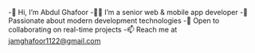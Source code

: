 -👋 Hi, I’m Abdul Ghafoor
-👨‍💻 I’m a senior web & mobile app developer
-🚀 Passionate about modern development technologies
-🤝 Open to collaborating on real-time projects
-📫 Reach me at jamghafoor1122@gmail.com

<!---
jamaghafoor/jamaghafoor is a ✨ special ✨ repository because its `README.md` (this file) appears on your GitHub profile.
You can click the Preview link to take a look at your changes.
--->
